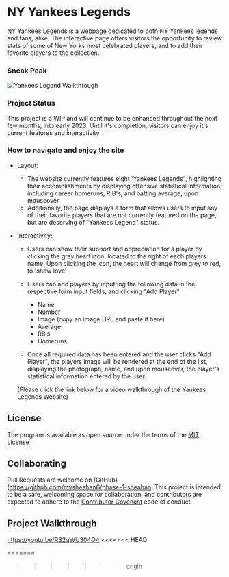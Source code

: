 # NY Yankees Legends

NY Yankees Legends is a webpage dedicated to both NY Yankees legends and fans, alike.  The interactive page offers visitors the opportunity to review stats of some of New Yorks most celebrated players, and to add their favorite players to the collection.

### Sneak Peak

![Yankees Legend Walkthrough](https://user-images.githubusercontent.com/102275130/206762952-f7601820-e01f-4f92-b586-4970dfcd7eb2.gif)

### Project Status

This project is a WIP and will continue to be enhanced throughout the next few months, into early 2023.  Until it's completion, visitors can enjoy it's current features and interactivity.
### How to navigate and enjoy the site

- Layout:
  - The website currently features eight 'Yankees Legends", highlighting their accomplishments by displaying offensive statistical information, including career homeruns, RIB's, and batting average, upon mouseover
  - Additionally, the page displays a form that allows users to input any of their favorite players that are not currently featured on the page, but are deserving of "Yankees Legend" status.  

- Interactivity:
    - Users can show their support and appreciation for a player by clicking the grey heart icon, located to the right of each players name.  Upon clicking the icon, the heart will change from grey to red, to 'show love'
    - Users can add players by inputting the following data in the respective form input fields, and clicking "Add Player"
      - Name
      - Number
      - Image 
        (copy an image URL and paste it here)
      - Average
      - RBIs
      - Homeruns

    - Once all required data has been entered and the user clicks "Add Player", the players image will be rendered at the end of the list, displaying the photograph, name, and upon mouseover, the player's statistical information entered by the user.

    (Please click the link below for a video walkthrough of the Yankees Legends Website)

## License

The program is available as open source under the terms of the [MIT License](https://opensource.org/licenses/MIT)

## Collaborating

Pull Requests are welcome on [GitHub](https://github.com/mvsheahan6/phase-1-sheahan. This project is intended to be a safe, welcoming space for collaboration, and contributors are expected to adhere to the [Contributor Covenant](https://github.com/cjbrock/worlds-best-restaurants-cli-gem/blob/master/contributor-covenant.org) code of conduct.

## Project Walkthrough

https://youtu.be/RS2qWU304O4
<<<<<<< HEAD


=======
>>>>>>> origin
